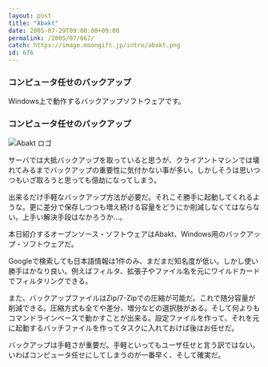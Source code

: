 ```yaml
---
layout: post
title: "Abakt"
date: 2005-07-29T09:00:00+09:00
permalink: /2005/07/667/
catch: https://image.moongift.jp/intro/abakt.png
id: 676
---
```

### コンピュータ任せのバックアップ
  
Windows上で動作するバックアップソフトウェアです。  
<!--more-->  

### コンピュータ任せのバックアップ
  

![Abakt ロゴ](https://image.moongift.jp/intro/abakt.png "Abakt ロゴ")

  

サーバでは大抵バックアップを取っていると思うが、クライアントマシンでは壊れてみるまでバックアップの重要性に気付かない事が多い。しかしそうは思いつつもいざ取ろうと思っても億劫になってしまう。

  

出来るだけ手軽なバックアップ方法が必要だ。それこそ勝手に起動してくれるような。更に差分で保存しつつも増え続ける容量をどうにか削減しなくてはならない。上手い解決手段はなかろうか…。

  

本日紹介するオープンソース・ソフトウェアはAbakt、Windows用のバックアップ・ソフトウェアだ。

  

Googleで検索しても日本語情報は1件のみ、まだまだ知名度が低い。しかし使い勝手はかなり良い。例えばフィルタ、拡張子やファイル名を元にワイルドカードでフィルタリングできる。

  

また、バックアップファイルはZip/7-Zipでの圧縮が可能だ。これで随分容量が削減できる。圧縮方式も全てや差分、増分などの選択肢がある。そして何よりもコマンドラインベースで動かすことが出来る。設定ファイルを作って、それを元に起動するバッチファイルを作ってタスクに入れておけば後はお任せだ。

  

バックアップは手軽さが重要だ。手軽といってもユーザ任せと言う訳ではない。いわばコンピュータ任せにしてしまうのが一番早く、そして確実だ。

